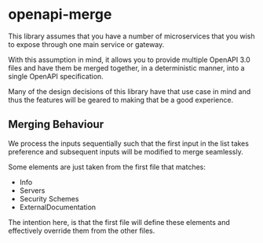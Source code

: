 # openapi-merge

This library assumes that you have a number of microservices that you wish to expose through one main service or gateway.

With this assumption in mind, it allows you to provide multiple OpenAPI 3.0 files and have them be merged together, in a 
deterministic manner, into a single OpenAPI specification.

Many of the design decisions of this library have that use case in mind and thus the features will be geared to making that
be a good experience.

## Merging Behaviour

We process the inputs sequentially such that the first input in the list takes preference and subsequent inputs will be 
modified to merge seamlessly.

Some elements are just taken from the first file that matches:

 - Info
 - Servers
 - Security Schemes
 - ExternalDocumentation

The intention here, is that the first file will define these elements and effectively override them from the other files.
